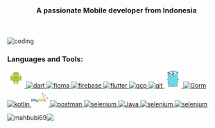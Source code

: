 <h3 align="center">A passionate Mobile developer from Indonesia </h3>
  <br></br>
<img align="center" alt="coding"  width="700"    
height="400" src="https://images-wixmp-ed30a86b8c4ca887773594c2.wixmp.com/f/386936f9-e6e8-4ff1-a096-3ff3cebd6a57/ddx2ssf-0eeefb09-31a8-454a-bc42-23a5e87bf3e3.gif?token=eyJ0eXAiOiJKV1QiLCJhbGciOiJIUzI1NiJ9.eyJzdWIiOiJ1cm46YXBwOjdlMGQxODg5ODIyNjQzNzNhNWYwZDQxNWVhMGQyNmUwIiwiaXNzIjoidXJuOmFwcDo3ZTBkMTg4OTgyMjY0MzczYTVmMGQ0MTVlYTBkMjZlMCIsIm9iaiI6W1t7InBhdGgiOiJcL2ZcLzM4NjkzNmY5LWU2ZTgtNGZmMS1hMDk2LTNmZjNjZWJkNmE1N1wvZGR4MnNzZi0wZWVlZmIwOS0zMWE4LTQ1NGEtYmM0Mi0yM2E1ZTg3YmYzZTMuZ2lmIn1dXSwiYXVkIjpbInVybjpzZXJ2aWNlOmZpbGUuZG93bmxvYWQiXX0.3KFrnopWgGDRKNlgIZYIt2atubQhiSFOZF-lZGTT0_I">



<p align="left"></p>
<h3 align="left">Languages and Tools:</h3>
<p align="left"> <a href="https://developer.android.com" target="_blank" rel="noreferrer"> 
    <img src="https://raw.githubusercontent.com/devicons/devicon/master/icons/android/android-original-wordmark.svg" alt="android" width="40" height="40"/> </a> 
  
  <a href="https://dart.dev" target="_blank" rel="noreferrer"> 
    <img src="https://www.vectorlogo.zone/logos/dartlang/dartlang-icon.svg" alt="dart" width="40" height="40"/> </a>
  <a href="https://www.python.org/" target="_blank" rel="noreferrer">
    <img src="https://www.svgrepo.com/show/354238/python.svg" alt="figma" width="40" height="40"/> </a>
  <a href="https://firebase.google.com/" target="_blank" rel="noreferrer"> 
    <img src="https://www.vectorlogo.zone/logos/firebase/firebase-icon.svg" alt="firebase" width="40" height="40"/> </a>
  <a href="https://flutter.dev" target="_blank" rel="noreferrer">
    <img src="https://www.vectorlogo.zone/logos/flutterio/flutterio-icon.svg" alt="flutter" width="40" height="40"/> </a>
  <a href="https://cloud.google.com" target="_blank" rel="noreferrer">
    <img src="https://www.vectorlogo.zone/logos/google_cloud/google_cloud-icon.svg" alt="gcp" width="40" height="40"/> </a>
  <a href="https://git-scm.com/" target="_blank" rel="noreferrer"> 
    <img src="https://www.vectorlogo.zone/logos/git-scm/git-scm-icon.svg" alt="git" width="40" height="40"/> </a>
  <a href="https://golang.org" target="_blank" rel="noreferrer"> <img src="https://raw.githubusercontent.com/devicons/devicon/master/icons/go/go-original.svg" alt="go" width="40" height="40"/> </a> 
 <a href="https://gorm.io/" target="_blank" rel="noreferrer"> 
  <img src="https://gorm.grails.org/images/gorm_logo.svg" alt="Gorm" width="40" height="40"/> </a>
  <a href="https://kotlinlang.org" target="_blank" rel="noreferrer"> <img src="https://www.vectorlogo.zone/logos/kotlinlang/kotlinlang-icon.svg" alt="kotlin" width="40" height="40"/>
  </a> <a href="https://www.mysql.com/" target="_blank" rel="noreferrer"> 
  <img src="https://raw.githubusercontent.com/devicons/devicon/master/icons/mysql/mysql-original-wordmark.svg" alt="mysql" width="40" height="40"/> </a>
  <a href="https://postman.com" target="_blank" rel="noreferrer"> <img src="https://www.vectorlogo.zone/logos/getpostman/getpostman-icon.svg" alt="postman" width="40" height="40"/> </a>
  <a href="https://www.selenium.dev" target="_blank" rel="noreferrer"> 
    <img src="https://raw.githubusercontent.com/detain/svg-logos/780f25886640cef088af994181646db2f6b1a3f8/svg/selenium-logo.svg" alt="selenium" width="40" height="40"/> </a> 
   <a href="https://www.java.com/en/" target="_blank" rel="noreferrer"> 
 <img src="https://www.svgrepo.com/show/303388/java-4-logo.svg" alt="Java" width="40" height="40"/> </a> 
    <a href="https://ai.google/" target="_blank" rel="artificial intelligence"> 
    <img src="https://www.svgrepo.com/show/373424/ai.svg" alt="selenium" width="40" height="40"/> </a> 
      <a href="https://code.visualstudio.com/ target="_blank" rel="Visual Studio Code"> 
    <img src="https://www.svgrepo.com/show/452129/vs-code.svg" alt="selenium" width="40" height="40"/> </a> </p>

<img align="left" src="https://github-readme-stats.vercel.app/api/top-langs?username=mahbubi69&show_icons=true&locale=en&layout=compact&theme=radical" alt="mahbubi69" />
<!-- <p>&nbsp;<img align="center" src="https://github-readme-stats.vercel.app/api?username=mahbubi69&show_icons=true&locale=en" alt="mahbubi69" /></p> -->
<!-- ![Anurag's GitHub stats](https://github-readme-stats.vercel.app/api?username=mahbubi69&show_icons=true&theme=radical) -->
<img align="left" width="50%" src="https://github-readme-stats.vercel.app/api?username=mahbubi69&show_icons=true&theme=radical"/>


  
<!--snake    -->
<!--![snake gif](https://github.com/mahbubi69/mahbubi69/blob/output/github-contribution-grid-snake.svg) -->
 


